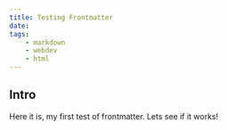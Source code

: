 ```yaml
---
title: Testing Frontmatter
date: 
tags:
	- markdown
	- webdev
	- html
---
```

## Intro
Here it is, my first test of frontmatter. Lets see if it works!
